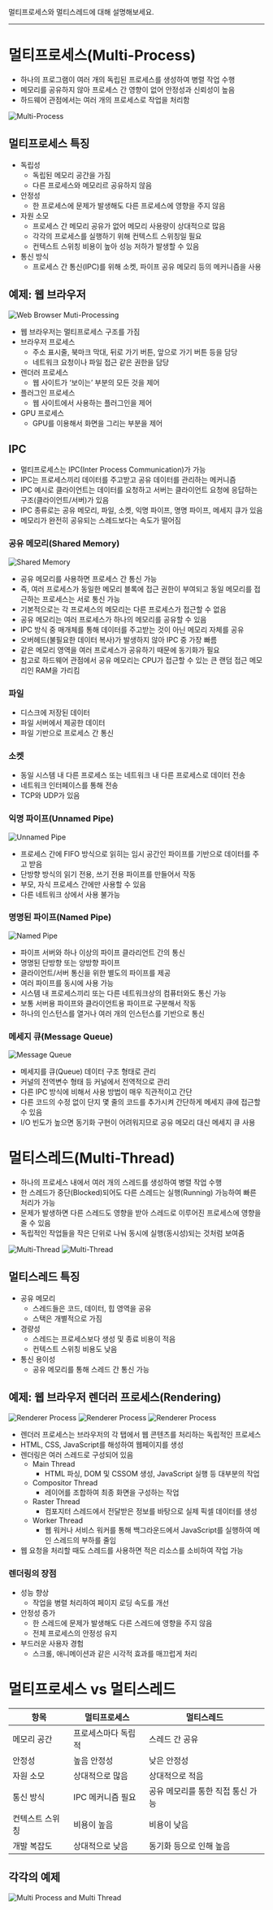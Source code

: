 멀티프로세스와 멀티스레드에 대해 설명해보세요.

---

# 멀티프로세스(Multi-Process)

- 하나의 프로그램이 여러 개의 독립된 프로세스를 생성하여 병렬 작업 수행
- 메모리를 공유하지 않아 프로세스 간 영향이 없어 안정성과 신뢰성이 높음
- 하드웨어 관점에서는 여러 개의 프로세스로 작업을 처리함

![Multi-Process](img/multi_process.png)

## 멀티프로세스 특징

- 독립성
  - 독립된 메모리 공간을 가짐
  - 다른 프로세스와 메모리르 공유하지 않음
- 안정성
  - 한 프로세스에 문제가 발생해도 다른 프로세스에 영향을 주지 않음
- 자원 소모
  - 프로세스 간 메모리 공유가 없어 메모리 사용량이 상대적으로 많음
  - 각각의 프로세스를 실행하기 위해 컨텍스트 스위칭일 필요
  - 컨텍스트 스위칭 비용이 높아 성능 저하가 발생할 수 있음
- 통신 방식
  - 프로세스 간 통신(IPC)를 위해 소켓, 파이프 공유 메모리 등의 메커니즘을 사용

## 예제: 웹 브라우저

![Web Browser Muti-Processing](img/multi_web.png)

- 웹 브라우저는 멀티프로세스 구조를 가짐
- 브라우저 프로세스
  - 주소 표시줄, 북마크 막대, 뒤로 가기 버튼, 앞으로 가기 버튼 등을 담당
  - 네트워크 요청이나 파일 접근 같은 권한을 담당
- 렌더러 프로세스
  - 웹 사이트가 ‘보이는’ 부분의 모든 것을 제어
- 플러그인 프로세스
  - 웹 사이트에서 사용하는 플러그인을 제어
- GPU 프로세스
  - GPU를 이용해서 화면을 그리는 부분을 제어

## IPC

- 멀티프로세스는 IPC(Inter Process Communication)가 가능
- IPC는 프로세스끼리 데이터를 주고받고 공유 데이터를 관리하는 메커니즘
- IPC 예시로 클라이언트는 데이터를 요청하고 서버는 클라이언트 요청에 응답하는 구조(클라이언트/서버)가 있음
- IPC 종류로는 공유 메모리, 파일, 소켓, 익명 파이프, 명명 파이프, 메세지 큐가 있음
- 메모리가 완전히 공유되는 스레드보다는 속도가 떨어짐

### 공유 메모리(Shared Memory)

![Shared Memory](img/multi_shared.png)

- 공유 메모리를 사용하면 프로세스 간 통신 가능
- 즉, 여러 프로세스가 동일한 메모리 블록에 접근 권한이 부여되고 동일 메모리를 접근하는 프로세스는 서로 통신 가능
- 기본적으로는 각 프로세스의 메모리는 다른 프로세스가 접근할 수 없음
- 공유 메모리는 여러 프로세스가 하나의 메모리를 공유할 수 있음
- IPC 방식 중 매개체를 통해 데이터를 주고받는 것이 아닌 메모리 자체를 공유
- 오버헤드(불필요한 데이터 복사)가 발생하지 않아 IPC 중 가장 빠름
- 같은 메모리 영역을 여러 프로세스가 공유하기 때문에 동기화가 필요
- 참고로 하드웨어 관점에서 공유 메모리는 CPU가 접근할 수 있는 큰 랜덤 접근 메모리인 RAM을 가리킴

### 파일

- 디스크에 저장된 데이터
- 파일 서버에서 제공한 데이터
- 파일 기반으로 프로세스 간 통신

### 소켓

- 동일 시스템 내 다른 프로세스 또는 네트워크 내 다른 프로세스로 데이터 전송
- 네트워크 인터페이스를 통해 전송
- TCP와 UDP가 있음

### 익명 파이프(Unnamed Pipe)

![Unnamed Pipe](img/multi_unnamed.png)

- 프로세스 간에 FIFO 방식으로 읽히는 임시 공간인 파이프를 기반으로 데이터를 주고 받음
- 단방향 방식의 읽기 전용, 쓰기 전용 파이프를 만들어서 작동
- 부모, 자식 프로세스 간에만 사용할 수 있음
- 다른 네트워크 상에서 사용 불가능

### 명명된 파이프(Named Pipe)

![Named Pipe](img/multi_named.png)

- 파이프 서버와 하나 이상의 파이프 클라리언트 간의 통신
- 명명된 단방향 또는 양방향 파이프
- 클라이언트/서버 통신을 위한 별도의 파이프를 제공
- 여러 파이프를 동시에 사용 가능
- 시스템 내 프로세스끼리 또는 다른 네트워크상의 컴퓨터와도 통신 가능
- 보통 서버용 파이프와 클라이언트용 파이프로 구분해서 작동
- 하나의 인스턴스를 열거나 여러 개의 인스턴스를 기반으로 통신

### 메세지 큐(Message Queue)

![Message Queue](img/multi_mq.png)

- 메세지를 큐(Queue) 데이터 구조 형태로 관리
- 커널의 전역변수 형태 등 커널에서 전역적으로 관리
- 다른 IPC 방식에 비해서 사용 방법이 매우 직관적이고 간단
- 다른 코드의 수정 없이 단지 몇 줄의 코드를 추가시켜 간단하게 메세지 큐에 접근할 수 있음 
- I/O 빈도가 높으면 동기화 구현이 어려워지므로 공유 메모리 대신 메세지 큐 사용


# 멀티스레드(Multi-Thread)

- 하나의 프로세스 내에서 여러 개의 스레드를 생성하여 병렬 작업 수행
- 한 스레드가 중단(Blocked)되어도 다른 스레드는 실행(Running) 가능하여 빠른 처리가 가능
- 문제가 발생하면 다른 스레드도 영향을 받아 스레드로 이루어진 프로세스에 영향을 줄 수 있음
- 독립적인 작업들을 작은 단위로 나눠 동시에 실행(동시성)되는 것처럼 보여줌

![Multi-Thread](img/multi_thread.png)
![Multi-Thread](img/multi_thread2.png)

## 멀티스레드 특징

- 공유 메모리
  - 스레드들은 코드, 데이터, 힙 영역을 공유
  - 스택은 개별적으로 가짐
- 경량성
  - 스레드는 프로세스보다 생성 및 종료 비용이 적음
  - 컨텍스트 스위칭 비용도 낮음
- 통신 용이성
  - 공유 메모리를 통해 스레드 간 통신 가능

## 예제: 웹 브라우저 렌더러 프로세스(Rendering)

![Renderer Process](img/multi_render.png)
![Renderer Process](img/multi_render2.png)
![Renderer Process](img/multi_render3.png)

- 렌더러 프로세스는 브라우저의 각 탭에서 웹 콘텐츠를 처리하는 독립적인 프로세스
- HTML, CSS, JavaScript를 해성하여 웹페이지를 생성
- 렌더링은 여러 스레드로 구성되어 있음
  - Main Thread
    - HTML 파싱, DOM 및 CSSOM 생성, JavaScript 실행 등 대부분의 작업
  - Compositor Thread
    - 레이어를 조합하여 최종 화면을 구성하는 작업
  - Raster Thread
    - 컴포지터 스레드에서 전달받은 정보를 바탕으로 실제 픽셀 데이터를 생성
  - Worker Thread
    - 웹 워커나 서비스 워커를 통해 백그라운드에서 JavaScript를 실행하여 메인 스레드의 부하를 줄임
- 웹 요청을 처리할 때도 스레드를 사용하면 적은 리소스를 소비하여 작업 가능

### 렌더링의 장점

- 성능 향상
  - 작업을 병렬 처리하여 페이지 로딩 속도를 개선
- 안정성 증가
  - 한 스레드에 문제가 발생해도 다른 스레드에 영향을 주지 않음
  - 전체 프로세스의 안정성 유지
- 부드러운 사용자 경험
  - 스크롤, 애니메이션과 같은 시각적 효과를 매끄럽게 처리

# 멀티프로세스 vs 멀티스레드

| 항목       | 멀티프로세스      | 멀티스레드               |
|----------|-------------|---------------------|
| 메모리 공간   | 프로세스마다 독립적  | 스레드 간 공유            |
| 안정성      | 높음 안정성      | 낮은 안정성              |
| 자원 소모    | 상대적으로 많음    | 상대적으로 적음            |
| 통신 방식    | IPC 메커니즘 필요 | 공유 메모리를 통한 직접 통신 가능 |
| 컨텍스트 스위칭 | 비용이 높음      | 비용이 낮음              |
| 개발 복잡도   | 상대적으로 낮음    | 동기화 등으로 인해 높음       |

## 각각의 예제

![Multi Process and Multi Thread](img/multi_example.png)
